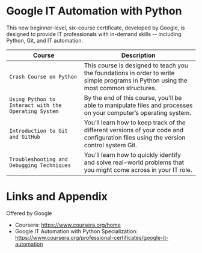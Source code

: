 # Google IT Automation with Python
This new beginner-level, six-course certificate, developed by Google, is designed to provide IT professionals with in-demand skills -- including Python, Git, and IT automation.

| Course | Description |
| --- | --- |
| `Crash Course on Python` | This course is designed to teach you the foundations in order to write simple programs in Python using the most common structures.|
| `Using Python to Interact with the Operating System` | By the end of this course, you’ll be able to manipulate files and processes on your computer’s operating system.|
| `Introduction to Git and GitHub` | You’ll learn how to keep track of the different versions of your code and configuration files using the version control system Git.|
| `Troubleshooting and Debugging Techniques` | You’ll learn how to quickly identify and solve real-world problems that you might come across in your IT role. |

Links and Appendix
========================================================
Offered by Google

- Coursera: https://www.coursera.org/home
- Google IT Automation with Python Specialization: https://www.coursera.org/professional-certificates/google-it-automation
